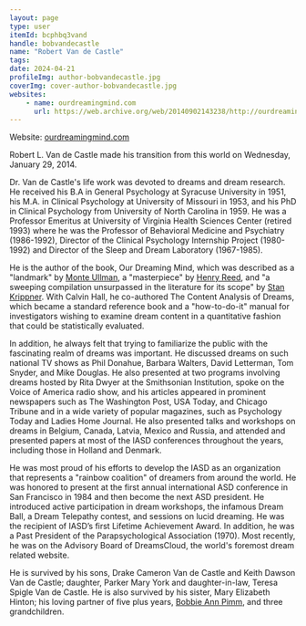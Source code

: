 ```yaml
---
layout: page
type: user
itemId: bcphbq3vand
handle: bobvandecastle
name: "Robert Van de Castle"
tags:
date: 2024-04-21
profileImg: author-bobvandecastle.jpg
coverImg: cover-author-bobvandecastle.jpg
websites:
    - name: ourdreamingmind.com
      url: https://web.archive.org/web/20140902143238/http://ourdreamingmind.net/index.html
---
```


Website: [ourdreamingmind.com](https://web.archive.org/web/20140902143238/http://ourdreamingmind.net/index.html)

Robert L. Van de Castle made his transition from this world on Wednesday, January 29, 2014.

Dr. Van de Castle's life work was devoted to dreams and dream research. He received his B.A in General Psychology at Syracuse University in 1951, his M.A. in Clinical Psychology at University of Missouri in 1953, and his PhD in Clinical Psychology from University of North Carolina in 1959. He was a Professor Emeritus at University of Virginia Health Sciences Center (retired 1993) where he was the Professor of Behavioral Medicine and Psychiatry (1986-1992), Director of the Clinical Psychology Internship Project (1980-1992) and Director of the Sleep and Dream Laboratory (1967-1985).

He is the author of the book, Our Dreaming Mind, which was described as a "landmark" by [Monte Ullman](../@montagueullman), a "masterpiece" by [Henry Reed](../@henryreed), and "a sweeping compilation unsurpassed in the literature for its scope" by [Stan Krippner](../@stanleykrippner). With Calvin Hall, he co-authored The Content Analysis of Dreams, which became a standard reference book and a "how-to-do-it" manual for investigators wishing to examine dream content in a quantitative fashion that could be statistically evaluated.

In addition, he always felt that trying to familiarize the public with the fascinating realm of dreams was important. He discussed dreams on such national TV shows as Phil Donahue, Barbara Walters, David Letterman, Tom Snyder, and Mike Douglas. He also presented at two programs involving dreams hosted by Rita Dwyer at the Smithsonian Institution, spoke on the Voice of America radio show, and his articles appeared in prominent newspapers such as The Washington Post, USA Today, and Chicago Tribune and in a wide variety of popular magazines, such as Psychology Today and Ladies Home Journal. He also presented talks and workshops on dreams in Belgium, Canada, Latvia, Mexico and Russia, and attended and presented papers at most of the IASD conferences throughout the years, including those in Holland and Denmark.

He was most proud of his efforts to develop the IASD as an organization that represents a "rainbow coalition" of dreamers from around the world. He was honored to present at the first annual international ASD conference in San Francisco in 1984 and then become the next ASD president. He introduced active participation in dream workshops, the infamous Dream Ball, a Dream Telepathy contest, and sessions on lucid dreaming. He was the recipient of IASD’s first Lifetime Achievement Award. In addition, he was a Past President of the Parapsychological Association (1970). Most recently, he was on the Advisory Board of DreamsCloud, the world's foremost dream related website.

He is survived by his sons, Drake Cameron Van de Castle and Keith Dawson Van de Castle; daughter, Parker Mary York and daughter-in-law, Teresa Spigle Van de Castle. He is also survived by his sister, Mary Elizabeth Hinton; his loving partner of five plus years, [Bobbie Ann Pimm](../@bobbieannpimm), and three grandchildren.
